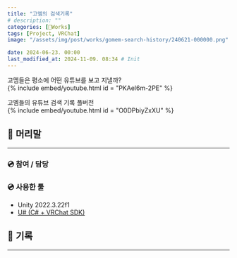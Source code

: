 ```yaml
---
title: "고멤의 검색기록"
# description: ""
categories: [🍇Works]
tags: [Project, VRChat]
image: "/assets/img/post/works/gomem-search-history/240621-000000.png"

date: 2024-06-23. 00:00
last_modified_at: 2024-11-09. 08:34 # Init
---
```


고멤들은 평소에 어떤 유튜브를 보고 지낼까?  
{% include embed/youtube.html id = "PKAel6m-2PE" %}

고멤들의 유튜브 검색 기록 풀버전  
{% include embed/youtube.html id = "O0DPbiyZxXU" %}

## 📀 머리말

---

### 💿 참여 / 담당

### 💿 사용한 툴

- Unity 2022.3.22f1
- [U# (C# + VRChat SDK)](https://udonsharp.docs.vrchat.com/)

## 📀 기록

---
